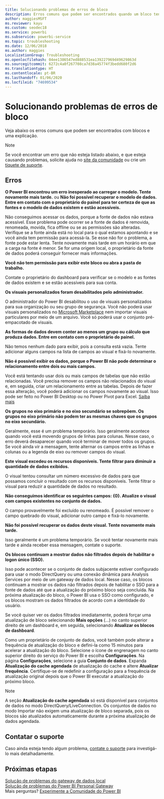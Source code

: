 ```yaml
---
title: Solucionando problemas de erros de bloco
description: Erros comuns que podem ser encontrados quando um bloco tenta ser atualizado no Power BI
author: maggiesMSFT
ms.reviewer: kayu
ms.custom: seodec18
ms.service: powerbi
ms.subservice: powerbi-service
ms.topic: troubleshooting
ms.date: 12/06/2018
ms.author: maggies
LocalizationGroup: Troubleshooting
ms.openlocfilehash: 04ee1386547ed888531ea139227969d49629863d
ms.sourcegitcommit: 6272c4a0f267708ca7d38a45774f3bedd680f2d6
ms.translationtype: HT
ms.contentlocale: pt-BR
ms.lasthandoff: 01/06/2020
ms.locfileid: "74699534"
---
```

# <a name="troubleshooting-tile-errors"></a>Solucionando problemas de erros de bloco
Veja abaixo os erros comuns que podem ser encontrados com blocos e uma explicação.

> [!NOTE]
> Se você encontrar um erro que não esteja listado abaixo, e que esteja causando problemas, solicite ajuda no [site da comunidade](https://community.powerbi.com/) ou crie um [tíquete de suporte](https://powerbi.microsoft.com/support/).
> 
> 

## <a name="errors"></a>Erros
**O Power BI encontrou um erro inesperado ao carregar o modelo. Tente novamente mais tarde.**
ou **Não foi possível recuperar o modelo de dados. Entre em contato com o proprietário do painel para ter certeza de que as fontes e o modelo de dados existem e estão acessíveis.**

Não conseguimos acessar os dados, porque a fonte de dados não estava acessível. Esse problema pode ocorrer se a fonte de dados é removida, renomeada, movida, fica offline ou se as permissões são alteradas. Verifique se a fonte ainda está no local para o qual estamos apontando e se você ainda tem permissão para acessá-la. Se esse não for o problema, a fonte pode estar lenta. Tente novamente mais tarde em um horário em que a carga na fonte é menor. Se for uma origem local, o proprietário da fonte de dados poderá conseguir fornecer mais informações.

**Você não tem permissão para exibir este bloco ou abra a pasta de trabalho.**

Contate o proprietário do dashboard para verificar se o modelo e as fontes de dados existem e se estão acessíveis para sua conta.

**Os visuais personalizados foram desabilitados pelo administrador.**

O administrador do Power BI desabilitou o uso de visuais personalizados para sua organização ou seu grupo de segurança. Você não poderá usar visuais personalizados no [Microsoft Marketplace](https://appsource.microsoft.com/marketplace/apps?page=1&product=power-bi-visuals) nem importar visuais particulares por meio de um arquivo. Você só poderá usar o conjunto pré-empacotado de visuais.


**As formas de dados devem conter ao menos um grupo ou cálculo que produza dados. Entre em contato com o proprietário do painel.**

Não temos nenhum dado para exibir, pois a consulta está vazia. Tente adicionar alguns campos na lista de campos ao visual e fixá-lo novamente.

**Não é possível exibir os dados, porque o Power BI não pode determinar o relacionamento entre dois ou mais campos.**

Você está tentando usar dois ou mais campos de tabelas que não estão relacionadas. Você precisa remover os campos não relacionados do visual e, em seguida, criar um relacionamento entre as tabelas. Depois de fazer essa alteração, você poderá adicionar os campos novamente ao visual. Isso pode ser feito no Power BI Desktop ou no Power Pivot para Excel. [Saiba mais](desktop-create-and-manage-relationships.md)

**Os grupos no eixo primário e no eixo secundário se sobrepõem. Os grupos no eixo primário não podem ter as mesmas chaves que os grupos no eixo secundário.**

Geralmente, esse é um problema temporário. Isso geralmente acontece quando você está movendo grupos de linhas para colunas. Nesse caso, o erro deverá desaparecer quando você terminar de mover todos os grupos. Se você ainda vir a mensagem, tente alternar os campos entre as linhas e colunas ou a legenda de eixo ou remover campos do visual.  

**Este visual excedeu os recursos disponíveis. Tente filtrar para diminuir a quantidade de dados exibidos.**

O visual tentou consultar um número excessivo de dados para que possamos concluir o resultado com os recursos disponíveis. Tente filtrar o visual para reduzir a quantidade de dados no resultado.

**Não conseguimos identificar os seguintes campos: {0}. Atualize o visual com campos existentes no conjunto de dados.**

O campo provavelmente foi excluído ou renomeado. É possível remover o campo quebrado do visual, adicionar outro campo e fixá-lo novamente.

**Não foi possível recuperar os dados deste visual. Tente novamente mais tarde.**

Isso geralmente é um problema temporário. Se você tentar novamente mais tarde e ainda receber essa mensagem, contate o suporte.

**Os blocos continuam a mostrar dados não filtrados depois de habilitar o logon único (SSO).**

Isso pode acontecer se o conjunto de dados subjacente estiver configurado para usar o modo DirectQuery ou uma conexão dinâmica para Analysis Services por meio de um gateway de dados local. Nesse caso, os blocos continuam a mostrar os dados não filtrados depois de habilitar o SSO para a fonte de dados até que a atualização do próximo bloco seja concluída. Na próxima atualização do bloco, o Power BI usa o SSO como configurado, e os blocos mostram os dados filtrados de acordo com a identidade do usuário. 

Se você quiser ver os dados filtrados imediatamente, poderá forçar uma atualização de bloco selecionando **Mais opções** (...) no canto superior direito de um dashboard e, em seguida, selecionando **Atualizar os blocos de dashboard**.

Como um proprietário de conjunto de dados, você também pode alterar a frequência de atualização do bloco e defini-la como 15 minutos para acelerar a atualização do bloco. Selecione o ícone de engrenagem no canto superior direito do serviço do Power BI e escolha **Configurações**. Na página **Configurações**, selecione a guia **Conjunto de dados**. Expanda **Atualização do cache agendada** de atualização do cache e altere **Atualizar frequência**. Certifique-se de redefinir a configuração para a frequência de atualização original depois que o Power BI executar a atualização do próximo bloco.

> [!NOTE]
> A seção **Atualização do cache agendada** só está disponível para conjuntos de dados no modo DirectQuery/LiveConnection. Os conjuntos de dados no modo Importar não exigem uma atualização de bloco separada, pois os blocos são atualizados automaticamente durante a próxima atualização de dados agendada.

## <a name="contact-support"></a>Contatar o suporte
Caso ainda esteja tendo algum problema, [contate o suporte](https://support.powerbi.com) para investigá-lo mais detalhadamente.

## <a name="next-steps"></a>Próximas etapas
[Solução de problemas do gateway de dados local](service-gateway-onprem-tshoot.md)  
[Solução de problemas do Power BI Personal Gateway](service-admin-troubleshooting-power-bi-personal-gateway.md)  
Mais perguntas? [Experimente a Comunidade do Power BI](https://community.powerbi.com/)

